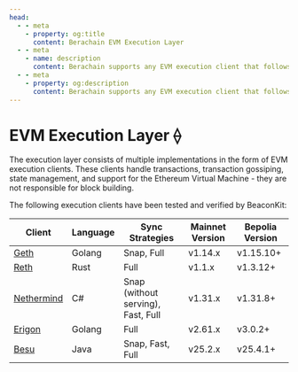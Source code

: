 ```yaml
---
head:
  - - meta
    - property: og:title
      content: Berachain EVM Execution Layer
  - - meta
    - name: description
      content: Berachain supports any EVM execution client that follows the Engine API
  - - meta
    - property: og:description
      content: Berachain supports any EVM execution client that follows the Engine API
---
```


# EVM Execution Layer ⟠

The execution layer consists of multiple implementations in the form of EVM execution clients. These clients handle transactions, transaction gossiping, state management, and support for the Ethereum Virtual Machine - they are not responsible for block building.

The following execution clients have been tested and verified by BeaconKit:

| Client                                                    | Language | Sync Strategies                    | Mainnet Version | Bepolia Version |
| --------------------------------------------------------- | -------- | ---------------------------------- | --------------- | --------------- |
| [Geth](https://github.com/ethereum/go-ethereum)           | Golang   | Snap, Full                         | v1.14.x         | v1.15.10+       |
| [Reth](https://github.com/paradigmxyz/reth)               | Rust     | Full                               | v1.1.x          | v1.3.12+        |
| [Nethermind](https://github.com/NethermindEth/nethermind) | C#       | Snap (without serving), Fast, Full | v1.31.x         | v1.31.8+        |
| [Erigon](https://github.com/ledgerwatch/erigon)           | Golang   | Full                               | v2.61.x         | v3.0.2+         |
| [Besu](https://github.com/hyperledger/besu/)              | Java     | Snap, Fast, Full                   | v25.2.x         | v25.4.1+        |
